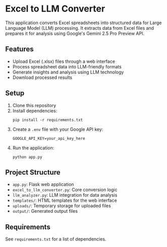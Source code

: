 # Excel to LLM Converter

This application converts Excel spreadsheets into structured data for Large Language Model (LLM) processing. It extracts data from Excel files and prepares it for analysis using Google's Gemini 2.5 Pro Preview API.

## Features

- Upload Excel (.xlsx) files through a web interface
- Process spreadsheet data into LLM-friendly formats
- Generate insights and analysis using LLM technology
- Download processed results

## Setup

1. Clone this repository
2. Install dependencies:
   ```
   pip install -r requirements.txt
   ```
3. Create a `.env` file with your Google API key:
   ```
   GOOGLE_API_KEY=your_api_key_here
   ```
4. Run the application:
   ```
   python app.py
   ```

## Project Structure

- `app.py`: Flask web application
- `excel_to_llm_converter.py`: Core conversion logic
- `llm_analyzer.py`: LLM integration for data analysis
- `templates/`: HTML templates for the web interface
- `uploads/`: Temporary storage for uploaded files
- `output/`: Generated output files

## Requirements

See `requirements.txt` for a list of dependencies.
